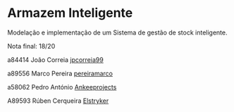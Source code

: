 # Armazem Inteligente

Modelação e implementação de um Sistema de gestão de stock inteligente.

Nota final: 18/20
 
a84414 João Correia [jpcorreia99](https://github.com/jpcorreia99)

a89556 Marco Pereira [pereiramarco](https://github.com/pereiramarco)

a58062 Pedro António [Ankeeprojects](https://github.com/Ankeeprojects)

A89593 Rúben Cerqueira [Elstryker](https://github.com/Elstryker)



